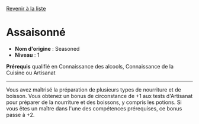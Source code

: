 [Revenir à la liste](..)

# Assaisonné

 * **Nom d'origine** : Seasoned
 * **Niveau** : 1


<p><strong>Prérequis</strong> qualifié en Connaissance des alcools, Connaissance de la Cuisine ou Artisanat</p>
<hr>
<p>Vous avez maîtrisé la préparation de plusieurs types de nourriture et de boisson. Vous obtenez un bonus de circonstance de +1 aux tests d'Artisanat pour préparer de la nourriture et des boissons, y compris les potions. Si vous êtes un maître dans l'une des compétences prérequises, ce bonus passe à +2.</p>